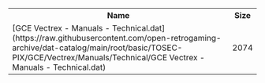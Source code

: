 <table>
<tr><th>Name</th><th>Size</th></tr>
<tr><td>
[GCE Vectrex - Manuals - Technical.dat](https://raw.githubusercontent.com/open-retrogaming-archive/dat-catalog/main/root/basic/TOSEC-PIX/GCE/Vectrex/Manuals/Technical/GCE Vectrex - Manuals - Technical.dat)
</td><td>2074</td></tr>
</table>
